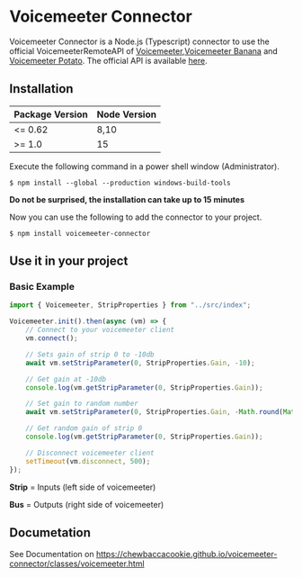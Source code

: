 # Voicemeeter Connector

Voicemeeter Connector is a Node.js (Typescript) connector to use the official VoicemeeterRemoteAPI of [Voicemeeter](https://www.vb-audio.com/Voicemeeter/index.htm),[Voicemeeter Banana](https://www.vb-audio.com/Voicemeeter/banana.htm) and [Voicemeeter Potato](https://www.vb-audio.com/Voicemeeter/potato.htm). The official API is available [here](https://download.vb-audio.com/Download_CABLE/VoicemeeterRemoteAPI.pdf).

## Installation

| Package Version | Node Version |
| --------------- | ------------ |
| <= 0.62         | 8,10         |
| >= 1.0          | 15           |

Execute the following command in a power shell window (Administrator).

`$ npm install --global --production windows-build-tools`

**Do not be surprised, the installation can take up to 15 minutes**

Now you can use the following to add the connector to your project.

`$ npm install voicemeeter-connector`

## Use it in your project

### Basic Example

```typescript
import { Voicemeeter, StripProperties } from "../src/index";

Voicemeeter.init().then(async (vm) => {
	// Connect to your voicemeeter client
	vm.connect();

	// Sets gain of strip 0 to -10db
	await vm.setStripParameter(0, StripProperties.Gain, -10);

	// Get gain at -10db
	console.log(vm.getStripParameter(0, StripProperties.Gain));

	// Set gain to random number
	await vm.setStripParameter(0, StripProperties.Gain, -Math.round(Math.random() * 40) + 10);

	// Get random gain of strip 0
	console.log(vm.getStripParameter(0, StripProperties.Gain));

	// Disconnect voicemeeter client
	setTimeout(vm.disconnect, 500);
});
```

**Strip** = Inputs (left side of voicemeeter)

**Bus** = Outputs (right side of voicemeeter)

## Documetation

See Documentation on https://chewbaccacookie.github.io/voicemeeter-connector/classes/voicemeeter.html
